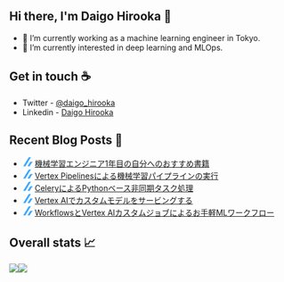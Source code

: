 ## Hi there, I'm Daigo Hirooka 👋

- :rocket: I’m currently working as a machine learning engineer in Tokyo.
- 🌱 I’m currently interested in deep learning and MLOps.

## Get in touch :coffee:
- Twitter - [@daigo_hirooka](https://twitter.com/daigo_hirooka)
- Linkedin - [Daigo Hirooka](https://www.linkedin.com/in/daigo-hirooka-985126108/)

## Recent Blog Posts :book:
<!--[START github.com/ikawaha/feedsnippet]--><!--[2021-12-04T09:52:57Z]-->
* ![](./icons/zenn.png) [機械学習エンジニア1年目の自分へのおすすめ書籍](https://zenn.dev/dhirooka/articles/f5b6e87674a9c6)
* ![](./icons/zenn.png) [Vertex Pipelinesによる機械学習パイプラインの実行](https://zenn.dev/dhirooka/articles/71a5fc473baefb)
* ![](./icons/zenn.png) [CeleryによるPythonベース非同期タスク処理](https://zenn.dev/dhirooka/articles/c8fbc592f89ffc)
* ![](./icons/zenn.png) [Vertex AIでカスタムモデルをサービングする](https://zenn.dev/dhirooka/articles/5e53361fb08f9e)
* ![](./icons/zenn.png) [WorkflowsとVertex AIカスタムジョブによるお手軽MLワークフロー](https://zenn.dev/dhirooka/articles/7b6c879b1d5576)
<!--[END github.com/ikawaha/feedsnippet]-->

## Overall stats :chart_with_upwards_trend:

<a href="https://github.com/anuraghazra/github-readme-stats">
  <img align="left" src="https://github-readme-stats.vercel.app/api?username=daigo0927&theme=tokyonight&count_private=true&show_icons=true" />
</a>
<a href="https://github.com/anuraghazra/github-readme-stats">
  <img align="left" src="https://github-readme-stats.vercel.app/api/top-langs/?username=daigo0927&theme=tokyonight&hide=jupyter%20notebook" />
</a>

<!--
**daigo0927/daigo0927** is a ✨ _special_ ✨ repository because its `README.md` (this file) appears on your GitHub profile.

Here are some ideas to get you started:

- 🔭 I’m currently working on ...
- 🌱 I’m currently learning ...
- 👯 I’m looking to collaborate on ...
- 🤔 I’m looking for help with ...
- 💬 Ask me about ...
- 📫 How to reach me: ...
- 😄 Pronouns: ...
- ⚡ Fun fact: ...
-->
